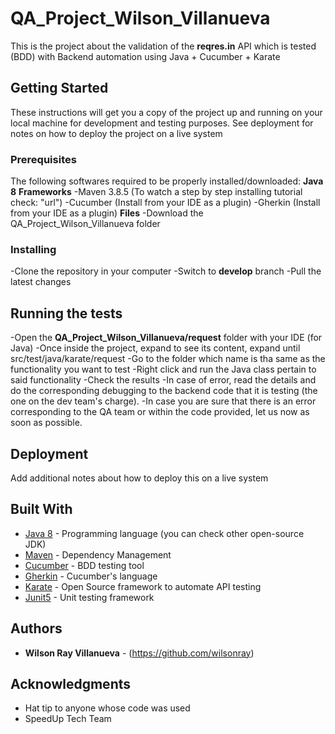 # QA_Project_Wilson_Villanueva

This is the project about the validation of the **reqres.in** API which is tested (BDD) with Backend automation using Java + Cucumber + Karate

## Getting Started

These instructions will get you a copy of the project up and running on your local machine for development and testing purposes. See deployment for notes on how to deploy the project on a live system

### Prerequisites

The following softwares required to be properly installed/downloaded:
**Java 8**
**Frameworks**
-Maven 3.8.5 (To watch a step by step installing tutorial check: "url")
-Cucumber (Install from your IDE as a plugin)
-Gherkin (Install from your IDE as a plugin)
**Files**
-Download the QA_Project_Wilson_Villanueva folder

### Installing

-Clone the repository in your computer
-Switch to **develop** branch
-Pull the latest changes

## Running the tests

-Open the **QA_Project_Wilson_Villanueva/request** folder with your IDE (for Java)
-Once inside the project, expand to see its content, expand until src/test/java/karate/request
-Go to the folder which name is tha same as the functionality you want to test
-Right click and run the Java class pertain to said functionality
-Check the results
-In case of error, read the details and do the corresponding debugging to the backend code that it is testing (the one on the dev team's charge).
-In case you are sure that there is an error corresponding to the QA team or within the code provided, let us now as soon as possible.

## Deployment

Add additional notes about how to deploy this on a live system

## Built With

* [Java 8](https://adoptium.net/es/temurin/releases/?version=8) - Programming language (you can check other open-source JDK)
* [Maven](https://maven.apache.org/) - Dependency Management
* [Cucumber](https://cucumber.io/) - BDD testing tool
* [Gherkin](https://cucumber.io/docs/gherkin/) - Cucumber's language
* [Karate](https://github.com/karatelabs/karate) - Open Source framework to automate API testing
* [Junit5](https://junit.org/junit5/) - Unit testing framework

## Authors

* **Wilson Ray Villanueva** - (https://github.com/wilsonray)

## Acknowledgments

* Hat tip to anyone whose code was used
* SpeedUp Tech Team
